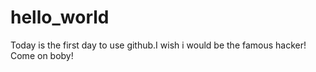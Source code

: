 # hello_world
Today is the first day to use github.I wish i would be the famous hacker!
Come on boby!
